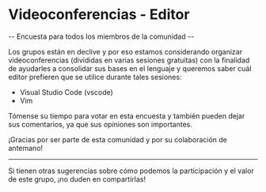 # Videoconferencias - Editor

-- Encuesta para todos los miembros de la comunidad --

Los grupos están en declive y por eso estamos considerando organizar
videoconferencias (divididas en varias sesiones gratuitas) con la finalidad de
ayudarles a consolidar sus bases en el lenguaje y queremos saber cuál editor
prefieren que se utilice durante tales sesiones:

- Visual Studio Code (vscode)
- Vim

Tómense su tiempo para votar en esta encuesta y también pueden dejar sus
comentarios, ya que sus opiniones son importantes.

¡Gracias por ser parte de esta comunidad y por su colaboración de antemano!

---

Si tienen otras sugerencias sobre cómo podemos la participación y el valor de
este grupo, ¡no duden en compartirlas!
